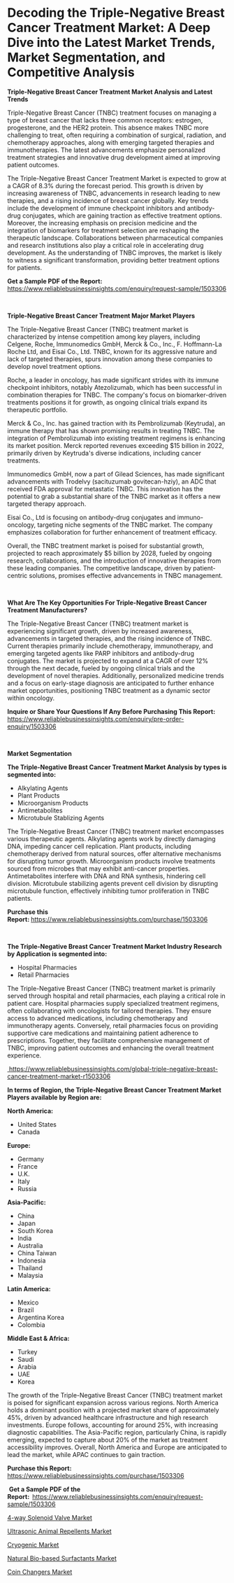 <p><h1>Decoding the Triple-Negative Breast Cancer Treatment Market: A Deep Dive into the Latest Market Trends, Market Segmentation, and Competitive Analysis</h1></p><p><strong>Triple-Negative Breast Cancer Treatment Market Analysis and Latest Trends</strong></p>
<p><p>Triple-Negative Breast Cancer (TNBC) treatment focuses on managing a type of breast cancer that lacks three common receptors: estrogen, progesterone, and the HER2 protein. This absence makes TNBC more challenging to treat, often requiring a combination of surgical, radiation, and chemotherapy approaches, along with emerging targeted therapies and immunotherapies. The latest advancements emphasize personalized treatment strategies and innovative drug development aimed at improving patient outcomes.</p><p>The Triple-Negative Breast Cancer Treatment Market is expected to grow at a CAGR of 8.3% during the forecast period. This growth is driven by increasing awareness of TNBC, advancements in research leading to new therapies, and a rising incidence of breast cancer globally. Key trends include the development of immune checkpoint inhibitors and antibody-drug conjugates, which are gaining traction as effective treatment options. Moreover, the increasing emphasis on precision medicine and the integration of biomarkers for treatment selection are reshaping the therapeutic landscape. Collaborations between pharmaceutical companies and research institutions also play a critical role in accelerating drug development. As the understanding of TNBC improves, the market is likely to witness a significant transformation, providing better treatment options for patients.</p></p>
<p><strong>Get a Sample PDF of the Report:&nbsp;</strong> <a href="https://www.reliablebusinessinsights.com/enquiry/request-sample/1503306?utm_campaign=41&utm_medium=2&utm_source=Github&utm_content=ia&utm_term=18112024&utm_id=triple-negative-breast-cancer-treatment">https://www.reliablebusinessinsights.com/enquiry/request-sample/1503306</a></p>
<p>&nbsp;</p>
<p><strong>Triple-Negative Breast Cancer Treatment Major Market Players</strong></p>
<p><p>The Triple-Negative Breast Cancer (TNBC) treatment market is characterized by intense competition among key players, including Celgene, Roche, Immunomedics GmbH, Merck & Co., Inc., F. Hoffmann-La Roche Ltd, and Eisai Co., Ltd. TNBC, known for its aggressive nature and lack of targeted therapies, spurs innovation among these companies to develop novel treatment options.</p><p>Roche, a leader in oncology, has made significant strides with its immune checkpoint inhibitors, notably Atezolizumab, which has been successful in combination therapies for TNBC. The company's focus on biomarker-driven treatments positions it for growth, as ongoing clinical trials expand its therapeutic portfolio.</p><p>Merck & Co., Inc. has gained traction with its Pembrolizumab (Keytruda), an immune therapy that has shown promising results in treating TNBC. The integration of Pembrolizumab into existing treatment regimens is enhancing its market position. Merck reported revenues exceeding $15 billion in 2022, primarily driven by Keytruda's diverse indications, including cancer treatments.</p><p>Immunomedics GmbH, now a part of Gilead Sciences, has made significant advancements with Trodelvy (sacituzumab govitecan-hziy), an ADC that received FDA approval for metastatic TNBC. This innovation has the potential to grab a substantial share of the TNBC market as it offers a new targeted therapy approach.</p><p>Eisai Co., Ltd is focusing on antibody-drug conjugates and immuno-oncology, targeting niche segments of the TNBC market. The company emphasizes collaboration for further enhancement of treatment efficacy.</p><p>Overall, the TNBC treatment market is poised for substantial growth, projected to reach approximately $5 billion by 2028, fueled by ongoing research, collaborations, and the introduction of innovative therapies from these leading companies. The competitive landscape, driven by patient-centric solutions, promises effective advancements in TNBC management.</p></p>
<p>&nbsp;</p>
<p><strong>What Are The Key Opportunities For Triple-Negative Breast Cancer Treatment Manufacturers?</strong></p>
<p><p>The Triple-Negative Breast Cancer (TNBC) treatment market is experiencing significant growth, driven by increased awareness, advancements in targeted therapies, and the rising incidence of TNBC. Current therapies primarily include chemotherapy, immunotherapy, and emerging targeted agents like PARP inhibitors and antibody-drug conjugates. The market is projected to expand at a CAGR of over 12% through the next decade, fueled by ongoing clinical trials and the development of novel therapies. Additionally, personalized medicine trends and a focus on early-stage diagnosis are anticipated to further enhance market opportunities, positioning TNBC treatment as a dynamic sector within oncology.</p></p>
<p><strong>Inquire or Share Your Questions If Any Before Purchasing This Report:</strong> <a href="https://www.reliablebusinessinsights.com/enquiry/pre-order-enquiry/1503306?utm_campaign=41&utm_medium=2&utm_source=Github&utm_content=ia&utm_term=18112024&utm_id=triple-negative-breast-cancer-treatment">https://www.reliablebusinessinsights.com/enquiry/pre-order-enquiry/1503306</a></p>
<p>&nbsp;</p>
<p><strong>Market Segmentation</strong></p>
<p><strong>The Triple-Negative Breast Cancer Treatment Market Analysis by types is segmented into:</strong></p>
<p><ul><li>Alkylating Agents</li><li>Plant Products</li><li>Microorganism Products</li><li>Antimetabolites</li><li>Microtubule Stablizing Agents</li></ul></p>
<p><p>The Triple-Negative Breast Cancer (TNBC) treatment market encompasses various therapeutic agents. Alkylating agents work by directly damaging DNA, impeding cancer cell replication. Plant products, including chemotherapy derived from natural sources, offer alternative mechanisms for disrupting tumor growth. Microorganism products involve treatments sourced from microbes that may exhibit anti-cancer properties. Antimetabolites interfere with DNA and RNA synthesis, hindering cell division. Microtubule stabilizing agents prevent cell division by disrupting microtubule function, effectively inhibiting tumor proliferation in TNBC patients.</p></p>
<p><strong>Purchase this Report:&nbsp;</strong><a href="https://www.reliablebusinessinsights.com/purchase/1503306?utm_campaign=41&utm_medium=2&utm_source=Github&utm_content=ia&utm_term=18112024&utm_id=triple-negative-breast-cancer-treatment">https://www.reliablebusinessinsights.com/purchase/1503306</a></p>
<p>&nbsp;</p>
<p><strong>The Triple-Negative Breast Cancer Treatment Market Industry Research by Application is segmented into:</strong></p>
<p><ul><li>Hospital Pharmacies</li><li>Retail Pharmacies</li></ul></p>
<p><p>The Triple-Negative Breast Cancer (TNBC) treatment market is primarily served through hospital and retail pharmacies, each playing a critical role in patient care. Hospital pharmacies supply specialized treatment regimens, often collaborating with oncologists for tailored therapies. They ensure access to advanced medications, including chemotherapy and immunotherapy agents. Conversely, retail pharmacies focus on providing supportive care medications and maintaining patient adherence to prescriptions. Together, they facilitate comprehensive management of TNBC, improving patient outcomes and enhancing the overall treatment experience.</p></p>
<p><a href="https://www.reliablebusinessinsights.com/global-triple-negative-breast-cancer-treatment-market-r1503306?utm_campaign=41&utm_medium=2&utm_source=Github&utm_content=ia&utm_term=18112024&utm_id=triple-negative-breast-cancer-treatment">&nbsp;https://www.reliablebusinessinsights.com/global-triple-negative-breast-cancer-treatment-market-r1503306</a></p>
<p><strong>In terms of Region, the Triple-Negative Breast Cancer Treatment Market Players available by Region are:</strong></p>
<p>
    <p> <strong> North America: </strong>
        <ul>
            <li>United States</li>
            <li>Canada</li>
        </ul>
        </p> 
    <p> <strong> Europe: </strong>
        <ul>
            <li>Germany</li>
            <li>France</li>
            <li>U.K.</li>
            <li>Italy</li>
            <li>Russia</li>
        </ul>
        </p> 
    <p> <strong> Asia-Pacific: </strong>
        <ul>
            <li>China</li>
            <li>Japan</li>
            <li>South Korea</li>
            <li>India</li>
            <li>Australia</li>
            <li>China Taiwan</li>
            <li>Indonesia</li>
            <li>Thailand</li>
            <li>Malaysia</li>
        </ul>
        </p> 
    <p> <strong> Latin America: </strong>
        <ul>
            <li>Mexico</li>
            <li>Brazil</li>
            <li>Argentina Korea</li>
            <li>Colombia</li>
        </ul>
        </p> 
    <p> <strong> Middle East & Africa: </strong>
        <ul>
            <li>Turkey</li>
            <li>Saudi</li>
            <li>Arabia</li>
            <li>UAE</li>
            <li>Korea</li>
        </ul>
    </p>
    </p>
<p><p>The growth of the Triple-Negative Breast Cancer (TNBC) treatment market is poised for significant expansion across various regions. North America holds a dominant position with a projected market share of approximately 45%, driven by advanced healthcare infrastructure and high research investments. Europe follows, accounting for around 25%, with increasing diagnostic capabilities. The Asia-Pacific region, particularly China, is rapidly emerging, expected to capture about 20% of the market as treatment accessibility improves. Overall, North America and Europe are anticipated to lead the market, while APAC continues to gain traction.</p></p>
<p><strong>Purchase this Report: </strong><a href="https://www.reliablebusinessinsights.com/purchase/1503306?utm_campaign=41&utm_medium=2&utm_source=Github&utm_content=ia&utm_term=18112024&utm_id=triple-negative-breast-cancer-treatment">https://www.reliablebusinessinsights.com/purchase/1503306</a></p>
<p>&nbsp;<strong>Get a Sample PDF of the Report:&nbsp;&nbsp;</strong><a href="https://www.reliablebusinessinsights.com/enquiry/request-sample/1503306?utm_campaign=41&utm_medium=2&utm_source=Github&utm_content=ia&utm_term=18112024&utm_id=triple-negative-breast-cancer-treatment">https://www.reliablebusinessinsights.com/enquiry/request-sample/1503306</a></p>
<p><strong></strong></p>
<p><p><a href="https://github.com/RunaHaque64/Market-Research-Report-List-1/blob/main/4-way-solenoid-valve-market.md?utm_campaign=41&utm_medium=2&utm_source=Github&utm_content=ia&utm_term=18112024&utm_id=triple-negative-breast-cancer-treatment">4-way Solenoid Valve Market</a></p><p><a href="https://www.linkedin.com/pulse/unveiling-market-trends-global-ultrasonic-animal-repellents-nqy0c?utm_campaign=41&utm_medium=2&utm_source=Github&utm_content=ia&utm_term=18112024&utm_id=triple-negative-breast-cancer-treatment">Ultrasonic Animal Repellents Market</a></p><p><a href="https://issuu.com/reportprime-2/docs/cryogenic-market-size-2030.pptx_473049d9c441b1?utm_campaign=41&utm_medium=2&utm_source=Github&utm_content=ia&utm_term=18112024&utm_id=triple-negative-breast-cancer-treatment">Cryogenic Market</a></p><p><a href="https://github.com/mauripalmi/Market-Research-Report-List-5/blob/main/natural-bio-based-surfactants-market.md?utm_campaign=41&utm_medium=2&utm_source=Github&utm_content=ia&utm_term=18112024&utm_id=triple-negative-breast-cancer-treatment">Natural Bio-based Surfactants Market</a></p><p><a href="https://www.linkedin.com/pulse/coin-changers-market-size-share-trends-analysis-report-tar7c?utm_campaign=41&utm_medium=2&utm_source=Github&utm_content=ia&utm_term=18112024&utm_id=triple-negative-breast-cancer-treatment">Coin Changers Market</a></p></p>